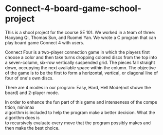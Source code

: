# Connect-4-board-game-school-project
This is a shool project for the course SE 101. We worked in a team of three: Haoyang Qi, Thomas Sun, and Ruomei Yan. We wrote a C program that can play board game Connect 4 with users.

Connect Four is a two-player connection game in which the players first choose a color and then take turns dropping colored discs from the top into a seven-column, six-row vertically suspended grid. The pieces fall straight down, occupying the next available space within the column. The objective of the game is to be the first to form a horizontal, vertical, or diagonal line of four of one's own discs. 

There are 4 modes in our program: Easy, Hard, Hell Mode(not shown the board) and 2-player mode.

In order to enhance the fun part of this game and intenseness of the competition, minimax algorithm is included to help the program make a better decision. What the algorithm does is to recursively evaluate every move that the program possibly makes and then make the best choice.
